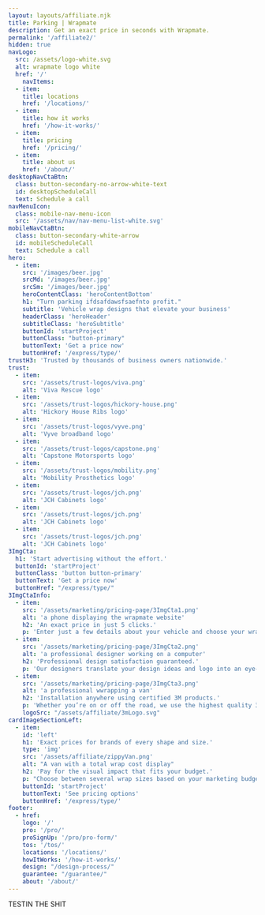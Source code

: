 ```yaml
---
layout: layouts/affiliate.njk
title: Parking | Wrapmate
description: Get an exact price in seconds with Wrapmate.
permalink: '/affiliate2/'
hidden: true
navLogo:
  src: /assets/logo-white.svg
  alt: wrapmate logo white
  href: '/'
	navItems:
  - item:
    title: locations
    href: '/locations/'
  - item:
    title: how it works
    href: '/how-it-works/'
  - item:
    title: pricing
    href: '/pricing/'
  - item:
    title: about us
    href: '/about/'
desktopNavCtaBtn:
  class: button-secondary-no-arrow-white-text
  id: desktopScheduleCall
  text: Schedule a call
navMenuIcon:
  class: mobile-nav-menu-icon
  src: '/assets/nav/nav-menu-list-white.svg'
mobileNavCtaBtn:
  class: button-secondary-white-arrow
  id: mobileScheduleCall
  text: Schedule a call
hero:
  - item:
    src: '/images/beer.jpg'
    srcMd: '/images/beer.jpg'
    srcSm: '/images/beer.jpg'
    heroContentClass: 'heroContentBottom'
    h1: "Turn parking ifdsafdawsfsaefnto profit."
    subtitle: 'Vehicle wrap designs that elevate your business'
    headerClass: 'heroHeader'
    subtitleClass: 'heroSubtitle'
    buttonId: 'startProject'
    buttonClass: "button-primary"
    buttonText: 'Get a price now'
    buttonHref: '/express/type/'
trustH3: 'Trusted by thousands of business owners nationwide.'
trust:
  - item:
    src: '/assets/trust-logos/viva.png'
    alt: 'Viva Rescue logo'
  - item:
    src: '/assets/trust-logos/hickory-house.png'
    alt: 'Hickory House Ribs logo'
  - item:
    src: '/assets/trust-logos/vyve.png'
    alt: 'Vyve broadband logo'
  - item:
    src: '/assets/trust-logos/capstone.png'
    alt: 'Capstone Motorsports logo'
  - item:
    src: '/assets/trust-logos/mobility.png'
    alt: 'Mobility Prosthetics logo'
  - item:
    src: '/assets/trust-logos/jch.png'
    alt: 'JCH Cabinets logo'
  - item:
    src: '/assets/trust-logos/jch.png'
    alt: 'JCH Cabinets logo'
  - item:
    src: '/assets/trust-logos/jch.png'
    alt: 'JCH Cabinets logo'
3ImgCta:
  h1: 'Start advertising without the effort.'
  buttonId: 'startProject'
  buttonClass: 'button button-primary'
  buttonText: 'Get a price now'
  buttonHref: "/express/type/"
3ImgCtaInfo:
  - item:
    src: '/assets/marketing/pricing-page/3ImgCta1.png'
    alt: 'a phone displaying the wrapmate website'
    h2: 'An exact price in just 5 clicks.'
    p: 'Enter just a few details about your vehicle and choose your wrap size. Your price includes everything - design, production, and installation.'
  - item:
    src: '/assets/marketing/pricing-page/3ImgCta2.png'
    alt: 'a professional designer working on a computer'
    h2: 'Professional design satisfaction guaranteed.'
    p: 'Our designers translate your design ideas and logo into an eye-catching design. Satisfaction guaranteed or your money back. Learn more about our <a href="/design-process/"> design process.</a>'
  - item:
    src: '/assets/marketing/pricing-page/3ImgCta3.png'
    alt: 'a professional wwrapping a van'
    h2: 'Installation anywhere using certified 3M products.'
    p: 'Whether you’re on or off the road, we use the highest quality 3M products to ensure your vehicle wrap is built to last.'
    logoSrc: "/assets/affiliate/3mLogo.svg"
cardImageSectionLeft:
  - item:
    id: 'left'
    h1: 'Exact prices for brands of every shape and size.'
    type: 'img'
    src: '/assets/affiliate/zippyVan.png'
    alt: "A van with a total wrap cost display"
    h2: 'Pay for the visual impact that fits your budget.'
    p: "Choose between several wrap sizes based on your marketing budget."
    buttonId: 'startProject'
    buttonText: 'See pricing options'
    buttonHref: '/express/type/'
footer:
  - href:
    logo: '/'
    pro: '/pro/'
    proSignUp: '/pro/pro-form/'
    tos: '/tos/'
    locations: '/locations/'
    howItWorks: '/how-it-works/'
    design: "/design-process/"
    guarantee: "/guarantee/"
    about: '/about/'
---
```


TESTIN THE SHIT